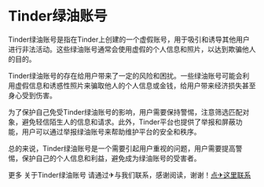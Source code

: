 # Tinder绿油账号

Tinder绿油账号是指在Tinder上创建的一个虚假账号，用于吸引和诱导其他用户进行非法活动。这些绿油账号通常会使用虚假的个人信息和照片，以达到欺骗他人的目的。

Tinder绿油账号的存在给用户带来了一定的风险和困扰。一些绿油账号可能会利用虚假信息和诱惑性照片来骗取他人的个人信息或金钱，给用户带来经济损失甚至身心受到伤害。

为了保护自己免受Tinder绿油账号的影响，用户需要保持警惕，注意筛选匹配对象，避免轻信陌生人的信息和请求。此外，Tinder平台也提供了举报和屏蔽功能，用户可以通过举报绿油账号来帮助维护平台的安全和秩序。

总的来说，Tinder绿油账号是一个需要引起用户重视的问题，用户需要提高警惕，保护自己的个人信息和利益，避免成为绿油账号的受害者。

更多 关于Tinder绿油账号 请通过✈与我们联系，感谢阅读，谢谢！[点✈这里联系](https://acc.k02.cc)